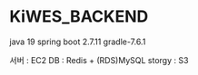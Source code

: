 # KiWES_BACKEND

java 19
spring boot 2.7.11
gradle-7.6.1

서버 : EC2
DB : Redis + (RDS)MySQL
storgy : S3
